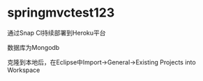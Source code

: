 # springmvctest123

通过Snap CI持续部署到Heroku平台

数据库为Mongodb

克隆到本地后，在Eclipse中Import->General->Existing Projects into Workspace
